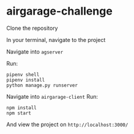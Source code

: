 # airgarage-challenge

Clone the repository

In your terminal, navigate to the project

Navigate into ```agserver```

Run:
```
pipenv shell
pipenv install
python manage.py runserver
```

Navigate into ```airgarage-client```
Run:
```
npm install
npm start
```
And view the project on ```http://localhost:3000/```
